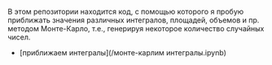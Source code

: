 В этом репозитории находится код, с помощью которого я пробую приближать значения различных интегралов, площадей, объемов и пр. методом Монте-Карло, т.е., генерируя некоторое количество случайных чисел.

- [приближаем интегралы](/монте-карлим интегралы.ipynb)


